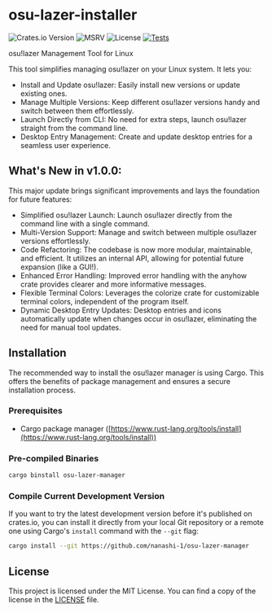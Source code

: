 # osu-lazer-installer

![Crates.io Version](https://img.shields.io/crates/v/osu-lazer-manager)
![MSRV](https://img.shields.io/crates/msrv/osu-lazer-manager)
![License](https://img.shields.io/crates/l/osu-lazer-manager)
[![Tests](https://github.com/nanashi-1/osu-lazer-manager/actions/workflows/test.yml/badge.svg)](https://github.com/nanashi-1/osu-lazer-manager/actions/workflows/test.yml)

osu!lazer Management Tool for Linux

This tool simplifies managing osu!lazer on your Linux system. It lets you:

- Install and Update osu!lazer: Easily install new versions or update existing ones.
- Manage Multiple Versions: Keep different osu!lazer versions handy and switch between them effortlessly.
- Launch Directly from CLI: No need for extra steps, launch osu!lazer straight from the command line.
- Desktop Entry Management: Create and update desktop entries for a seamless user experience.

## What's New in v1.0.0:

This major update brings significant improvements and lays the foundation for future features:

- Simplified osu!lazer Launch: Launch osu!lazer directly from the command line with a single command.
- Multi-Version Support: Manage and switch between multiple osu!lazer versions effortlessly.
- Code Refactoring: The codebase is now more modular, maintainable, and efficient. It utilizes an internal API, allowing for potential future expansion (like a GUI!).
- Enhanced Error Handling: Improved error handling with the anyhow crate provides clearer and more informative messages.
- Flexible Terminal Colors: Leverages the colorize crate for customizable terminal colors, independent of the program itself.
- Dynamic Desktop Entry Updates: Desktop entries and icons automatically update when changes occur in osu!lazer, eliminating the need for manual tool updates.

## Installation

The recommended way to install the osu!lazer manager is using Cargo. This offers the benefits of package management and ensures a secure installation process.

### Prerequisites

* Cargo package manager ([https://www.rust-lang.org/tools/install](https://www.rust-lang.org/tools/install))

### Pre-compiled Binaries

```bash
cargo binstall osu-lazer-manager
```

### Compile Current Development Version

If you want to try the latest development version before it's published on crates.io, you can install it directly from your local Git repository or a remote one using Cargo's `install` command with the `--git` flag:

```bash
cargo install --git https://github.com/nanashi-1/osu-lazer-manager
```

## License

This project is licensed under the MIT License. You can find a copy of the license in the [LICENSE](LICENSE) file.

